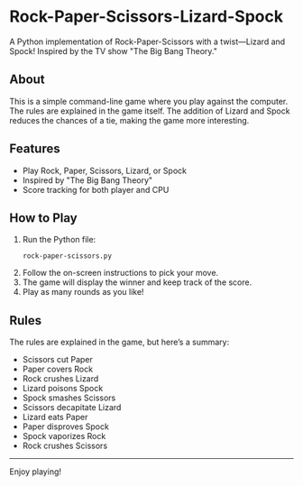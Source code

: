 # Rock-Paper-Scissors-Lizard-Spock

A Python implementation of Rock-Paper-Scissors with a twist—Lizard and Spock! Inspired by the TV show "The Big Bang Theory."

## About

This is a simple command-line game where you play against the computer. The rules are explained in the game itself. The addition of Lizard and Spock reduces the chances of a tie, making the game more interesting.

## Features

- Play Rock, Paper, Scissors, Lizard, or Spock
- Inspired by "The Big Bang Theory"
- Score tracking for both player and CPU

## How to Play

1. Run the Python file:
   ```
   rock-paper-scissors.py
   ```
2. Follow the on-screen instructions to pick your move.
3. The game will display the winner and keep track of the score.
4. Play as many rounds as you like!

## Rules

The rules are explained in the game, but here’s a summary:
- Scissors cut Paper
- Paper covers Rock
- Rock crushes Lizard
- Lizard poisons Spock
- Spock smashes Scissors
- Scissors decapitate Lizard
- Lizard eats Paper
- Paper disproves Spock
- Spock vaporizes Rock
- Rock crushes Scissors

---

Enjoy playing!
